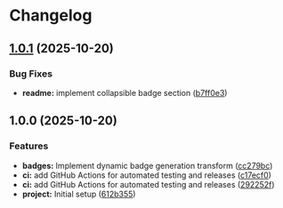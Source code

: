 # Changelog

## [1.0.1](https://github.com/ioncakephper/markdown-magic-transform-badges/compare/v1.0.0...v1.0.1) (2025-10-20)


### Bug Fixes

* **readme:** implement collapsible badge section ([b7ff0e3](https://github.com/ioncakephper/markdown-magic-transform-badges/commit/b7ff0e31263e3a5726caee6569c11069431542ec))

## 1.0.0 (2025-10-20)

### Features

- **badges:** Implement dynamic badge generation transform ([cc279bc](https://github.com/ioncakephper/markdown-magic-transform-badges/commit/cc279bc1757557933b83f6c8454fae1c82092c79))
- **ci:** add GitHub Actions for automated testing and releases ([c17ecf0](https://github.com/ioncakephper/markdown-magic-transform-badges/commit/c17ecf0ae8bec14bef228fb31a07d2fb24fcaea1))
- **ci:** add GitHub Actions for automated testing and releases ([292252f](https://github.com/ioncakephper/markdown-magic-transform-badges/commit/292252ffbd90f10e79d22f67377ba7cd35293643))
- **project:** Initial setup ([612b355](https://github.com/ioncakephper/markdown-magic-transform-badges/commit/612b355b0675087353caf0576c7e2910aa933a42))
